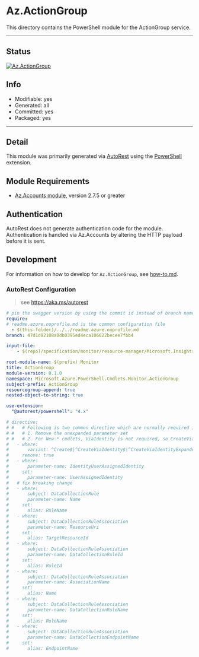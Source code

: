 <!-- region Generated -->
# Az.ActionGroup
This directory contains the PowerShell module for the ActionGroup service.

---
## Status
[![Az.ActionGroup](https://img.shields.io/powershellgallery/v/Az.ActionGroup.svg?style=flat-square&label=Az.ActionGroup "Az.ActionGroup")](https://www.powershellgallery.com/packages/Az.ActionGroup/)

## Info
- Modifiable: yes
- Generated: all
- Committed: yes
- Packaged: yes

---
## Detail
This module was primarily generated via [AutoRest](https://github.com/Azure/autorest) using the [PowerShell](https://github.com/Azure/autorest.powershell) extension.

## Module Requirements
- [Az.Accounts module](https://www.powershellgallery.com/packages/Az.Accounts/), version 2.7.5 or greater

## Authentication
AutoRest does not generate authentication code for the module. Authentication is handled via Az.Accounts by altering the HTTP payload before it is sent.

## Development
For information on how to develop for `Az.ActionGroup`, see [how-to.md](how-to.md).
<!-- endregion -->

### AutoRest Configuration
> see https://aka.ms/autorest

```yaml
# pin the swagger version by using the commit id instead of branch name
require:
# readme.azure.noprofile.md is the common configuration file
  - $(this-folder)/../../readme.azure.noprofile.md
branch: 47d1d82108a0db0395ed4eca106622becee7fbb4

input-file:
    - $(repo)/specification/monitor/resource-manager/Microsoft.Insights/stable/2023-01-01/actionGroups_API.json

root-module-name: $(prefix).Monitor
title: ActionGroup
module-version: 0.1.0
namespace: Microsoft.Azure.PowerShell.Cmdlets.Monitor.ActionGroup
subject-prefix: ActionGroup
resourcegroup-append: true
nested-object-to-string: true

use-extension:
  "@autorest/powershell": "4.x"

# directive:
# #   # Following is two common directive which are normally required in all the RPs
# #   # 1. Remove the unexpanded parameter set
# #   # 2. For New-* cmdlets, ViaIdentity is not required, so CreateViaIdentityExpanded is removed as well
#   - where:
#       variant: ^Create$|^CreateViaIdentity$|^CreateViaIdentityExpanded$|^Update$|^UpdateViaIdentity$
#     remove: true
#   - where:
#       parameter-name: IdentityUserAssignedIdentity
#     set:
#       parameter-name: UserAssignedIdentity
#   # fix breaking change
#   - where:
#       subject: DataCollectionRule
#       parameter-name: Name
#     set:
#       alias: RuleName
#   - where:
#       subject: DataCollectionRuleAssociation
#       parameter-name: ResourceUri
#     set:
#       alias: TargetResourceId
#   - where:
#       subject: DataCollectionRuleAssociation
#       parameter-name: DataCollectionRuleId
#     set:
#       alias: RuleId
#   - where:
#       subject: DataCollectionRuleAssociation
#       parameter-name: AssociationName
#     set:
#       alias: Name
#   - where:
#       subject: DataCollectionRuleAssociation
#       parameter-name: DataCollectionRuleName
#     set:
#       alias: RuleName
#   - where:
#       subject: DataCollectionRuleAssociation
#       parameter-name: DataCollectionEndpointName
#     set:
#       alias: EndpointName
```
